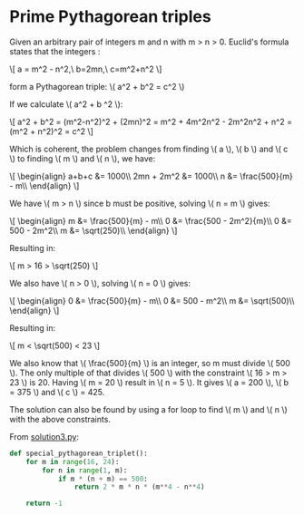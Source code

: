 # Prime Pythagorean triples

Given an arbitrary pair of integers m and n with m > n > 0. Euclid's formula
states that the integers :

\\[ a = m^2 - n^2,\ b=2mn,\ c=m^2+n^2 \\]

form a Pythagorean triple: \\( a^2 + b^2 = c^2 \\)

If we calculate \\( a^2 + b ^2 \\):

\\[ a^2 + b^2 = (m^2-n^2)^2 + (2mn)^2 = m^2 + 4m^2n^2 - 2m^2n^2 + n^2 = (m^2 + n^2)^2 = c^2 \\]

Which is coherent, the problem changes from finding \\( a \\), \\( b \\) and \\(
c \\) to finding \\( m \\) and \\( n \\), we have:

\\[ \begin{align} a+b+c &= 1000\\\\ 2mn + 2m^2 &= 1000\\\\ n &= \frac{500}{m} - m\\\\ \end{align} \\]

We have \\( m > n \\) since b must be positive, solving \\( n = m \\) gives:

\\[ \begin{align} m &= \frac{500}{m} - m\\\\ 0 &= \frac{500 - 2m^2}{m}\\\\ 0 &= 500 - 2m^2\\\\ m &= \sqrt(250)\\\\ \end{align} \\]

Resulting in:

\\[ m > 16 > \sqrt(250) \\]

We also have \\( n > 0 \\), solving \\( n = 0 \\) gives:

\\[ \begin{align} 0 &= \frac{500}{m} - m\\\\ 0 &= 500 - m^2\\\\ m &= \sqrt(500)\\\\ \end{align} \\]

Resulting in:

\\[ m < \sqrt(500) < 23 \\]

We also know that \\( \frac{500}{m} \\) is an integer, so m must divide \\(
500 \\). The only multiple of that divides \\( 500 \\) with the constraint \\(
16 > m > 23 \\) is 20. Having \\( m = 20 \\) result in \\( n = 5 \\). It gives
\\( a = 200 \\), \\( b = 375 \\) and \\( c \\) = 425.

The solution can also be found by using a for loop to find \\( m \\) and \\(
n \\) with the above constraints.

From [solution3.py](https://github.com/TurtleSmoke/Project-Euler/blob/main/problems/problem_0008/solution3.py):

```python
def special_pythagorean_triplet():
    for m in range(16, 24):
        for n in range(1, m):
            if m * (n + m) == 500:
                return 2 * m * n * (m**4 - n**4)

    return -1
```
